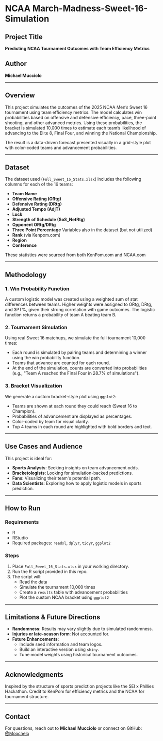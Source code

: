 # NCAA March-Madness-Sweet-16-Simulation

## Project Title
**Predicting NCAA Tournament Outcomes with Team Efficiency Metrics**

## Author
**Michael Mucciolo**

---

## Overview
This project simulates the outcomes of the 2025 NCAA Men’s Sweet 16 tournament using team efficiency metrics. The model calculates win probabilities based on offensive and defensive efficiency, pace, three-point shooting, and other advanced metrics. 
Using these probabilities, the bracket is simulated 10,000 times to estimate each team’s likelihood of advancing to the Elite 8, Final Four, and winning the National Championship.

The result is a data-driven forecast presented visually in a grid-style plot with color-coded teams and advancement probabilities.

---

## Dataset
The dataset used (`Full_Sweet_16_Stats.xlsx`) includes the following columns for each of the 16 teams:
- **Team Name**
- **Offensive Rating (ORtg)**
- **Defensive Rating (DRtg)**
- **Adjusted Tempo (AdjT)**
- **Luck**
- **Strength of Schedule (SoS_NetRtg)**
- **Opponent ORtg/DRtg**
- **Three Point Percentage**
Variables also in the dataset (but not utilized)
- **Rank** (via Kenpom.com)
- **Region**
- **Conference**

These statistics were sourced from both KenPom.com and NCAA.com

---

## Methodology

### 1. **Win Probability Function**
A custom logistic model was created using a weighted sum of stat differences between teams. Higher weights were assigned to ORtg, DRtg, and 3PT%, given their strong correlation with game outcomes. The logistic function returns a probability of team A beating team B.

### 2. **Tournament Simulation**
Using real Sweet 16 matchups, we simulate the full tournament 10,000 times:
- Each round is simulated by pairing teams and determining a winner using the win probability function.
- Teams that advance are counted for each round.
- At the end of the simulation, counts are converted into probabilities (e.g., "Team A reached the Final Four in 28.7% of simulations").

### 3. **Bracket Visualization**
We generate a custom bracket-style plot using `ggplot2`:
- Teams are shown at each round they could reach (Sweet 16 to Champion).
- Probabilities of advancement are displayed as percentages.
- Color-coded by team for visual clarity.
- Top 4 teams in each round are highlighted with bold borders and text.

---

## Use Cases and Audience
This project is ideal for:
- **Sports Analysts**: Seeking insights on team advancement odds.
- **Bracketologists**: Looking for simulation-backed predictions.
- **Fans**: Visualizing their team's potential path.
- **Data Scientists**: Exploring how to apply logistic models in sports prediction.

---

## How to Run

### Requirements
- R
- RStudio
- Required packages: `readxl`, `dplyr`, `tidyr`, `ggplot2`

### Steps
1. Place `Full_Sweet_16_Stats.xlsx` in your working directory.
2. Run the R script provided in this repo.
3. The script will:
   - Read the data
   - Simulate the tournament 10,000 times
   - Create a `results` table with advancement probabilities
   - Plot the custom NCAA bracket using `ggplot2`

---

## Limitations & Future Directions
- **Randomness**: Results may vary slightly due to simulated randomness.
- **Injuries or late-season form**: Not accounted for.
- **Future Enhancements**:
  - Include seed information and team logos.
  - Build an interactive version using `shiny`.
  - Tune model weights using historical tournament outcomes.

---

## Acknowledgments
Inspired by the structure of sports prediction projects like the SEI x Phillies Hackathon. Credit to KenPom for efficiency metrics and the NCAA for tournament structure.

---

## Contact
For questions, reach out to **Michael Mucciolo** or connect on GitHub: [@Moochelo](https://github.com/Moochelo)

